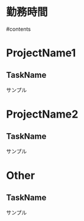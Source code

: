 勤務時間
====================

#contents

ProjectName1
====================
TaskName
--------------------
サンプル

ProjectName2
====================
TaskName
--------------------
サンプル

Other
====================
TaskName
--------------------
サンプル
